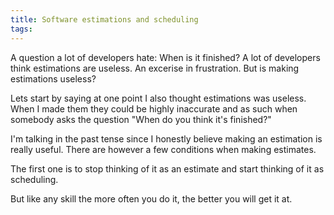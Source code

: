 ```yaml
---
title: Software estimations and scheduling
tags:
---
```


A question a lot of developers hate: When is it finished? A lot of developers think estimations are useless. An excerise in frustration. But is making estimations useless? 

<!-- more -->

Lets start by saying at one point I also thought estimations was useless. When I made them they could be highly inaccurate and as such when somebody asks the question "When do you think it's finished?"

I'm talking in the past tense since I honestly believe making an estimation is really useful. There are however a few conditions when making estimates.

<!-- TODO: Write out the conditions -->

The first one is to stop thinking of it as an estimate and start thinking of it as scheduling. 

But like any skill the more often you do it, the better you will get it at.

<!-- TODO: Compare it to scheduling a movie production: https://www.dummies.com/art-center/performing-arts/filmmaking/the-art-of-scheduling-a-film/ >